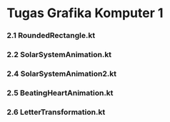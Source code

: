 # Tugas Grafika Komputer 1

### 2.1 RoundedRectangle.kt
### 2.2 SolarSystemAnimation.kt
### 2.4 SolarSystemAnimation2.kt
### 2.5 BeatingHeartAnimation.kt
### 2.6 LetterTransformation.kt